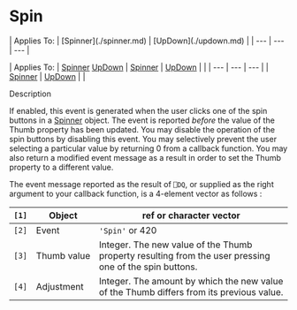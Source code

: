 




<h1 class="heading"><span class="name">Spin</span></h1>
| Applies To: | [Spinner](./spinner.md) | [UpDown](./updown.md) |
| --- | --- | ---  |

| Applies To: | [Spinner](./spinner.md) [UpDown](./updown.md) | [Spinner](./spinner.md) | [UpDown](./updown.md) |  |
| --- | --- | ---  |
| [Spinner](./spinner.md) | [UpDown](./updown.md) |  |


Description


If enabled, this event is generated when the user clicks one of the spin buttons in a [Spinner](./spinner.md) object. The event is reported *before* the value of the Thumb property has been updated. You may disable the operation of the spin buttons by disabling this event. You may selectively prevent the user selecting a particular value by returning 0 from a callback function. You may also return a modified event message as a result in order to set the Thumb property to a different value.


The event message reported as the result of `⎕DQ`, or supplied as the right argument to your callback function, is a 4-element vector as follows :

| `[1]` | Object | ref or character vector |
| --- | --- | ---  |
| `[2]` | Event | `'Spin'` or 420 |
| `[3]` | Thumb value | Integer. The new value of the Thumb property resulting from the user pressing one of the spin buttons. |
| `[4]` | Adjustment | Integer. The amount by which the new value of the Thumb differs from its previous value. |



